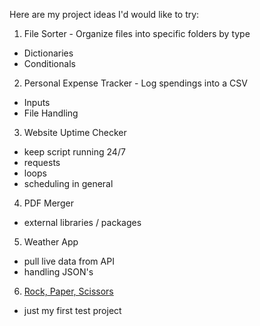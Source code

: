 Here are my project ideas I'd would like to try:

1. File Sorter - Organize files into specific folders by type
- Dictionaries
- Conditionals

2. Personal Expense Tracker - Log spendings into a CSV 
- Inputs
- File Handling

3. Website Uptime Checker
- keep script running 24/7
- requests
- loops
- scheduling in general

4. PDF Merger 
- external libraries / packages

5. Weather App
- pull live data from API
- handling JSON's

6. [Rock, Paper, Scissors](https://github.com/pythorine/rock-paper-scissors)
- just my first test project